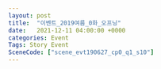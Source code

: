 ```yaml
---
layout: post
title:  "이벤트_2019여름_0화_오프닝"
date:   2021-12-11 04:00:00 +0000
categories: Event
Tags: Story Event
SceneCode: ["scene_evt190627_cp0_q1_s10"]
---
```

